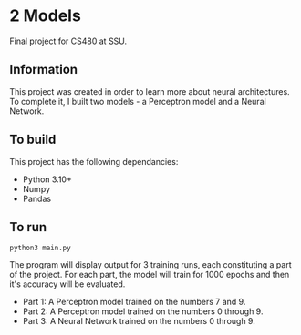 <h1>2 Models</h1>
Final project for CS480 at SSU.

<h2>Information</h2>
This project was created in order to learn more about neural architectures. To complete it, I built two models - a Perceptron model and a Neural Network.

<h2>To build</h2>
This project has the following dependancies:
<ul>
  <li>Python 3.10+</li>
  <li>Numpy</li>
  <li>Pandas</li>
</ul>

<h2>To run</h2>

```
python3 main.py
```
The program will display output for 3 training runs, each constituting a part of the project. For each part, the model will train for 1000 epochs and then it's accuracy will be evaluated.
<ul>
  <li>Part 1: A Perceptron model trained on the numbers 7 and 9.</li>
  <li>Part 2: A Perceptron model trained on the numbers 0 through 9.</li>
  <li>Part 3: A Neural Network trained on the numbers 0 through 9.</li>
</ul>

